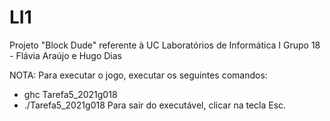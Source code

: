 # LI1
Projeto "Block Dude" referente à UC Laboratórios de Informática I
Grupo 18 - Flávia Araújo e Hugo Dias


NOTA: Para executar o jogo, executar os seguintes comandos:
   * ghc Tarefa5_2021g018
   * ./Tarefa5_2021g018
Para sair do executável, clicar na tecla Esc.
